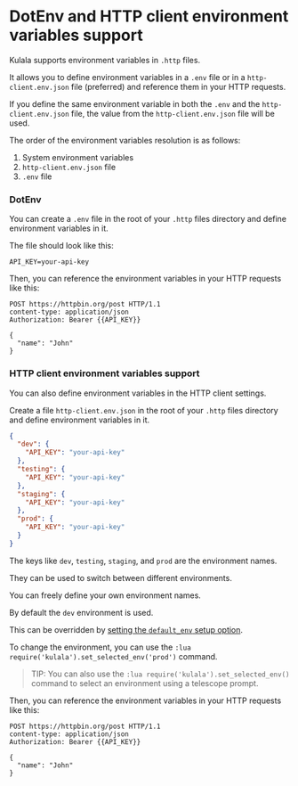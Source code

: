 # DotEnv and HTTP client environment variables support

Kulala supports environment variables in `.http` files.

It allows you to define environment variables in a `.env` file or
in a `http-client.env.json` file (preferred) and reference them in your HTTP requests.

If you define the same environment variable in both the `.env` and the `http-client.env.json` file,
the value from the `http-client.env.json` file will be used.

The order of the environment variables resolution is as follows:

1. System environment variables
2. `http-client.env.json` file
3. `.env` file

### DotEnv

You can create a `.env` file in the root of your `.http` files directory and
define environment variables in it.

The file should look like this:

```env title=".env"
API_KEY=your-api-key
```

Then, you can reference the environment variables in your HTTP requests like this:

```http title="examples.http"
POST https://httpbin.org/post HTTP/1.1
content-type: application/json
Authorization: Bearer {{API_KEY}}

{
  "name": "John"
}
```

### HTTP client environment variables support

You can also define environment variables in the HTTP client settings.

Create a file `http-client.env.json` in the root of your `.http` files directory and
define environment variables in it.

```json title="http-client.env.json"
{
  "dev": {
    "API_KEY": "your-api-key"
  },
  "testing": {
    "API_KEY": "your-api-key"
  },
  "staging": {
    "API_KEY": "your-api-key"
  },
  "prod": {
    "API_KEY": "your-api-key"
  }
}
```
The keys like `dev`, `testing`, `staging`, and `prod` are the environment names.

They can be used to switch between different environments.

You can freely define your own environment names.

By default the `dev` environment is used.

This can be overridden by [setting the `default_env` setup option](../setup-options).

To change the environment, you can use the `:lua require('kulala').set_selected_env('prod')` command.

> TIP:
> You can also use the `:lua require('kulala').set_selected_env()`
> command to select an environment using a telescope prompt.

Then, you can reference the environment variables in your HTTP requests like this:

```http title="examples.http"
POST https://httpbin.org/post HTTP/1.1
content-type: application/json
Authorization: Bearer {{API_KEY}}

{
  "name": "John"
}
```

